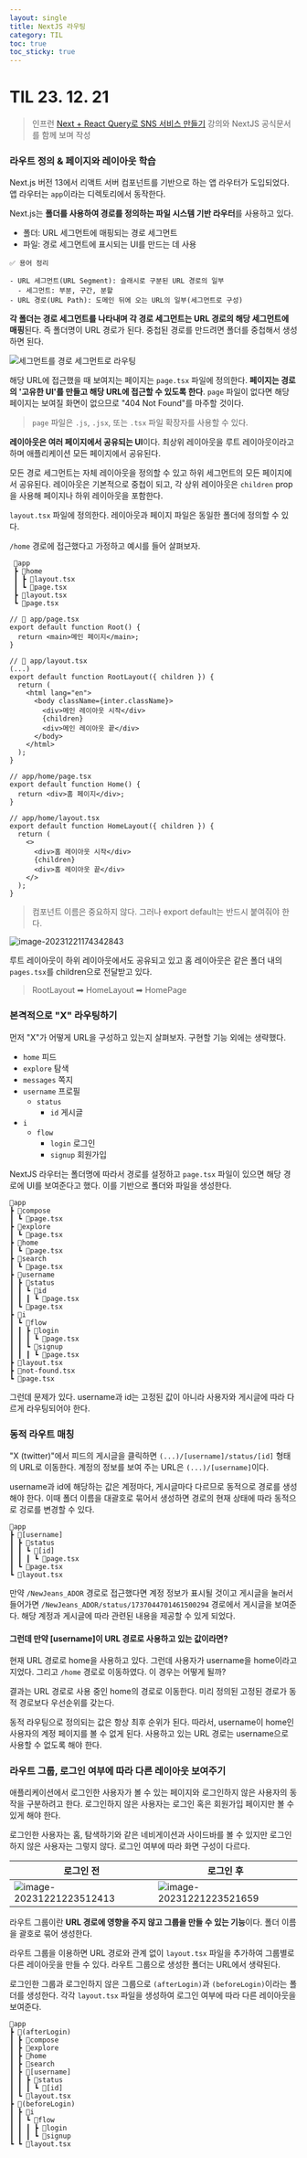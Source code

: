 ```yaml
---
layout: single
title: NextJS 라우팅 
category: TIL
toc: true
toc_sticky: true
---
```


# TIL 23. 12. 21

>  인프런 [Next + React Query로 SNS 서비스 만들기](https://www.inflearn.com/course/next-react-query-sns%EC%84%9C%EB%B9%84%EC%8A%A4/dashboard) 강의와 NextJS 공식문서를 함께 보며 작성


### 라우트 정의 & 페이지와 레이아웃 학습

Next.js 버전 13에서 리액트 서버 컴포넌트를 기반으로 하는 앱 라우터가 도입되었다. 앱 라우터는 `app`이라는 디렉토리에서 동작한다.

Next.js는 **폴더를 사용하여 경로를 정의하는 파일 시스템 기반 라우터**를 사용하고 있다.

- 폴더: URL 세그먼트에 매핑되는 경로 세그먼트
- 파일: 경로 세그먼트에 표시되는 UI를 만드는 데 사용

```
✅ 용어 정리

- URL 세그먼트(URL Segment): 슬래시로 구분된 URL 경로의 일부
  - 세그먼트: 부분, 구간, 분할
- URL 경로(URL Path): 도메인 뒤에 오는 URL의 일부(세그먼트로 구성)
```

**각 폴더는 경로 세그먼트를 나타내며 각 경로 세그먼트는 URL 경로의 해당 세그먼트에 매핑**된다. 즉 폴더명이 URL 경로가 된다. 중첩된 경로를 만드려면 폴더를 중첩해서 생성하면 된다. 

![세그먼트를 경로 세그먼트로 라우팅](https://nextjs.org/_next/image?url=%2Fdocs%2Fdark%2Froute-segments-to-path-segments.png&w=3840&q=75&dpl=dpl_7PoEEzDTWnNjDmGYZxBRiC1AiA8a)

해당 URL에 접근했을 때 보여지는 페이지는 `page.tsx` 파일에 정의한다. **페이지는 경로의 '고유한 UI'를 만들고 해당 URL에 접근할 수 있도록 한다**. `page` 파일이 없다면 해당 페이지는 보여질 화면이 없으므로 "404 Not Found"를 마주할 것이다.

> `page` 파일은 `.js`, `.jsx`, 또는 `.tsx` 파일 확장자를 사용할 수 있다.

**레이아웃은 여러 페이지에서 공유되는 UI**이다. 최상위 레이아웃을 루트 레이아웃이라고 하며 애플리케이션 모든 페이지에서 공유된다. 

모든 경로 세그먼트는 자체 레이아웃을 정의할 수 있고 하위 세그먼트의 모든 페이지에서 공유된다. 레이아웃은 기본적으로 중첩이 되고, 각 상위 레이아웃은 `children` prop을 사용해 페이지나 하위 레이아웃을 포함한다. 

`layout.tsx` 파일에 정의한다. 레이아웃과 페이지 파일은 동일한 폴더에 정의할 수 있다.

`/home` 경로에 접근했다고 가정하고 예시를 들어 살펴보자.

```
 📂app
 ┣ 📂home
 ┃ ┣ 📜layout.tsx
 ┃ ┗ 📜page.tsx
 ┣ 📜layout.tsx
 ┗ 📜page.tsx
```

```tsx
// 📜 app/page.tsx
export default function Root() {
  return <main>메인 페이지</main>;
}

// 📜 app/layout.tsx 
(...)
export default function RootLayout({ children }) {
  return (
    <html lang="en">
      <body className={inter.className}>
        <div>메인 레이아웃 시작</div>
        {children}
        <div>메인 레이아웃 끝</div>
      </body>
    </html>
  );
}

// app/home/page.tsx
export default function Home() {
  return <div>홈 페이지</div>;
}

// app/home/layout.tsx
export default function HomeLayout({ children }) {
  return (
    <>
      <div>홈 레이아웃 시작</div>
      {children}
      <div>홈 레이아웃 끝</div>
    </>
  );
}
```

> 컴포넌트 이름은 중요하지 않다. 그러나 export default는 반드시 붙여줘야 한다.

![image-20231221174342843](/assets/images/2023-12-21-231221TIL/image-20231221174342843.png)

루트 레이아웃이 하위 레이아웃에서도 공유되고 있고 홈 레이아웃은 같은 폴더 내의 `pages.tsx`를 children으로 전달받고 있다.

> RootLayout ➡ HomeLayout ➡ HomePage

### 본격적으로 "X" 라우팅하기

먼저 "X"가 어떻게 URL을 구성하고 있는지 살펴보자. 구현할 기능 외에는 생략했다.

- `home` 피드
- `explore` 탐색
- `messages` 쪽지
- `username` 프로필
  - `status`
    - `id` 게시글
- `i`
  - `flow`
    - `login` 로그인
    - `signup` 회원가입

NextJS 라우터는 폴더명에 따라서 경로를 설정하고 `page.tsx` 파일이 있으면 해당 경로에 UI를 보여준다고 했다. 이를 기반으로 폴더와 파일을 생성한다.

```
📂app
┣ 📂compose
┃ ┗ 📜page.tsx
┣ 📂explore
┃ ┗ 📜page.tsx
┣ 📂home
┃ ┗ 📜page.tsx
┣ 📂search
┃ ┗ 📜page.tsx
┣ 📂username
┃ ┣ 📂status
┃ ┃ ┗ 📂id
┃ ┃ ┃ ┗ 📜page.tsx
┃ ┗ 📜page.tsx
┣ 📂i
┃ ┗ 📂flow
┃ ┃ ┣ 📂login
┃ ┃ ┃ ┗ 📜page.tsx
┃ ┃ ┗ 📂signup
┃ ┃ ┃ ┗ 📜page.tsx
┣ 📜layout.tsx
┣ 📜not-found.tsx
┗ 📜page.tsx
```

그런데 문제가 있다. username과 id는 고정된 값이 아니라 사용자와 게시글에 따라 다르게 라우팅되어야 한다.

### 동적 라우트 매칭

"X (twitter)"에서 피드의 게시글을 클릭하면 `(...)/[username]/status/[id]` 형태의 URL로 이동한다. 계정의 정보를 보여 주는 URL은 `(...)/[username]`이다.

username과 id에 해당하는 값은 계정마다, 게시글마다 다르므로 동적으로 경로를 생성해야 한다. 이때 폴더 이름을 대괄호로 묶어서 생성하면 경로의 현재 상태에 따라 동적으로 겅로를 변경할 수 있다.

```
📂app
┣ 📂[username]
┃ ┣ 📂status
┃ ┃ ┗ 📂[id]
┃ ┃ ┃ ┗ 📜page.tsx
┃ ┗ 📜page.tsx
┗ 📜layout.tsx
```

만약 `/NewJeans_ADOR` 경로로 접근했다면 계정 정보가 표시될 것이고 게시글을 눌러서 들어가면 `/NewJeans_ADOR/status/1737044701461500294` 경로에서 게시글을 보여준다. 해당 계정과 게시글에 따라 관련된 내용을 제공할 수 있게 되었다.

#### 그런데 만약 [username]이 URL 경로로 사용하고 있는 값이라면?

현재 URL 경로로 home을 사용하고 있다. 그런데 사용자가 username을 home이라고 지었다. 그리고 `/home` 경로로 이동하였다. 이 경우는 어떻게 될까?

결과는 URL 경로로 사용 중인 home의 경로로 이동한다. 미리 정의된 고정된 경로가 동적 경로보다 우선순위를 갖는다.

동적 라우팅으로 정의되는 값은 항상 최후 순위가 된다. 따라서, username이 home인 사용자의 계정 페이지를 볼 수 없게 된다. 사용하고 있는 URL 경로는 username으로 사용할 수 없도록 해야 한다.  

### 라우트 그룹, 로그인 여부에 따라 다른 레이아웃 보여주기

애플리케이션에서 로그인한 사용자가 볼 수 있는 페이지와 로그인하지 않은 사용자의 동작을 구분하려고 한다. 로그인하지 않은 사용자는 로그인 혹은 회원가입 페이지만 볼 수 있게 해야 한다.

로그인한 사용자는 홈, 탐색하기와 같은 네비게이션과 사이드바를 볼 수 있지만 로그인하지 않은 사용자는 그렇지 않다. 로그인 여부에 따라 화면 구성이 다르다. 

| 로그인 전                                                    | 로그인 후                                                    |
| ------------------------------------------------------------ | ------------------------------------------------------------ |
| ![image-20231221223512413](/assets/images/2023-12-21-231221TIL/image-20231221223512413.png) | ![image-20231221223521659](/assets/images/2023-12-21-231221TIL/image-20231221223521659.png) |

라우트 그룹이란 **URL 경로에 영향을 주지 않고 그룹을 만들 수 있는 기능**이다. 폴더 이름을 괄호로 묶어 생성한다. 

라우트 그룹을 이용하면 URL 경로와 관계 없이 `layout.tsx` 파일을 추가하여 그룹별로 다른 레이아웃을 만들 수 있다. 라우트 그룹으로 생성한 폴더는 URL에서 생략된다.

로그인한 그룹과 로그인하지 않은 그룹으로 `(afterLogin)`과 `(beforeLogin)`이라는 폴더를 생성한다. 각각 `layout.tsx` 파일을 생성하여 로그인 여부에 따라 다른 레이아웃을 보여준다.

```
📂app
┣ 📂(afterLogin)
┃ ┣ 📂compose
┃ ┣ 📂explore
┃ ┣ 📂home
┃ ┣ 📂search
┃ ┣ 📂[username]
┃ ┃ ┣ 📂status
┃ ┃ ┃ ┗ 📂[id]
┃ ┗ 📜layout.tsx
┣ 📂(beforeLogin)
┃ ┣ 📂i
┃ ┃ ┗ 📂flow
┃ ┃ ┃ ┣ 📂login
┃ ┃ ┃ ┗ 📂signup
┗ ┗ 📜layout.tsx
```

